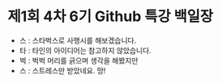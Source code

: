 # 제1회 4차 6기 Github 특강 백일장

- 스 : 스타벅스로 사행시를 해보겠습니다.
- 타 : 타인의 아이디어는 참고하지 않았습니다.
- 벅 : 벅벅 머리를 긁으며 생각을 해봤지만
- 스 : 스트레스만 받았네요. 망!